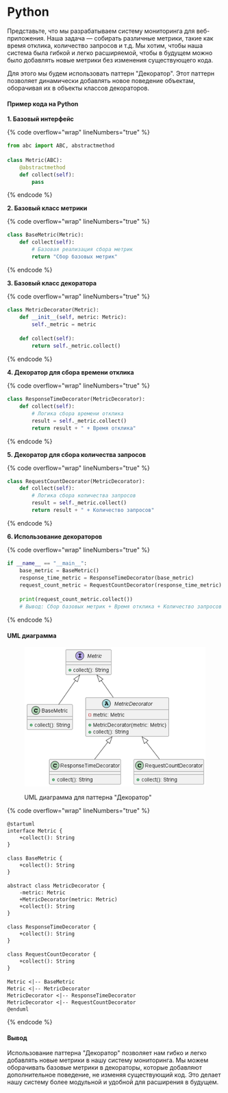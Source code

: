 # Python

Представьте, что мы разрабатываем систему мониторинга для веб-приложения. Наша задача — собирать различные метрики, такие как время отклика, количество запросов и т.д. Мы хотим, чтобы наша система была гибкой и легко расширяемой, чтобы в будущем можно было добавлять новые метрики без изменения существующего кода.

Для этого мы будем использовать паттерн "Декоратор". Этот паттерн позволяет динамически добавлять новое поведение объектам, оборачивая их в объекты классов декораторов.

#### Пример кода на Python

**1. Базовый интерфейс**

{% code overflow="wrap" lineNumbers="true" %}
```python
from abc import ABC, abstractmethod

class Metric(ABC):
    @abstractmethod
    def collect(self):
        pass
```
{% endcode %}

**2. Базовый класс метрики**

{% code overflow="wrap" lineNumbers="true" %}
```python
class BaseMetric(Metric):
    def collect(self):
        # Базовая реализация сбора метрик
        return "Сбор базовых метрик"
```
{% endcode %}

**3. Базовый класс декоратора**

{% code overflow="wrap" lineNumbers="true" %}
```python
class MetricDecorator(Metric):
    def __init__(self, metric: Metric):
        self._metric = metric

    def collect(self):
        return self._metric.collect()
```
{% endcode %}

**4. Декоратор для сбора времени отклика**

{% code overflow="wrap" lineNumbers="true" %}
```python
class ResponseTimeDecorator(MetricDecorator):
    def collect(self):
        # Логика сбора времени отклика
        result = self._metric.collect()
        return result + " + Время отклика"
```
{% endcode %}

**5. Декоратор для сбора количества запросов**

{% code overflow="wrap" lineNumbers="true" %}
```python
class RequestCountDecorator(MetricDecorator):
    def collect(self):
        # Логика сбора количества запросов
        result = self._metric.collect()
        return result + " + Количество запросов"
```
{% endcode %}

**6. Использование декораторов**

{% code overflow="wrap" lineNumbers="true" %}
```python
if __name__ == "__main__":
    base_metric = BaseMetric()
    response_time_metric = ResponseTimeDecorator(base_metric)
    request_count_metric = RequestCountDecorator(response_time_metric)

    print(request_count_metric.collect())
    # Вывод: Сбор базовых метрик + Время отклика + Количество запросов
```
{% endcode %}

#### UML диаграмма

<figure><img src="../../../../../.gitbook/assets/image (1) (1) (1) (1) (1) (1) (1) (1) (1) (1) (1) (1).png" alt=""><figcaption><p>UML диаграмма для паттерна "Декоратор"</p></figcaption></figure>

{% code overflow="wrap" lineNumbers="true" %}
```plantuml
@startuml
interface Metric {
    +collect(): String
}

class BaseMetric {
    +collect(): String
}

abstract class MetricDecorator {
    -metric: Metric
    +MetricDecorator(metric: Metric)
    +collect(): String
}

class ResponseTimeDecorator {
    +collect(): String
}

class RequestCountDecorator {
    +collect(): String
}

Metric <|-- BaseMetric
Metric <|-- MetricDecorator
MetricDecorator <|-- ResponseTimeDecorator
MetricDecorator <|-- RequestCountDecorator
@enduml
```
{% endcode %}

#### Вывод

Использование паттерна "Декоратор" позволяет нам гибко и легко добавлять новые метрики в нашу систему мониторинга. Мы можем оборачивать базовые метрики в декораторы, которые добавляют дополнительное поведение, не изменяя существующий код. Это делает нашу систему более модульной и удобной для расширения в будущем.
